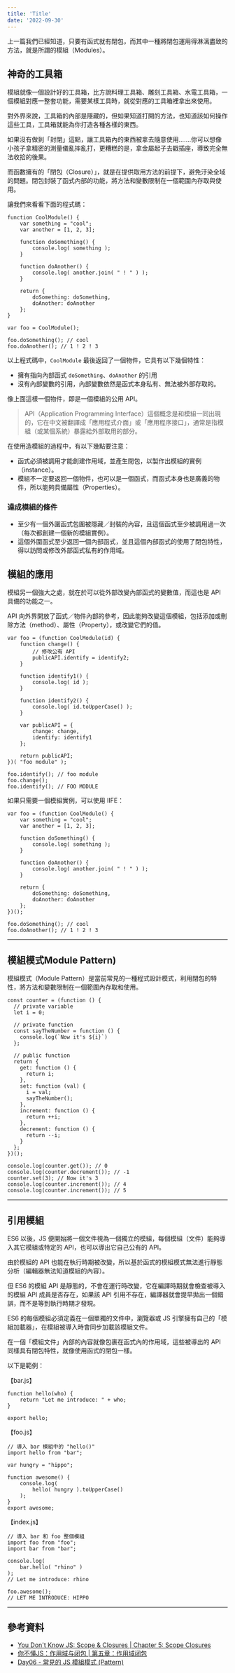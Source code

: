 ```yaml
---
title: 'Title'
date: '2022-09-30'
---
```


上一篇我們已經知道，只要有函式就有閉包，而其中一種將閉包運用得淋漓盡致的方法，就是所謂的模組（Modules）。

## 神奇的工具箱
模組就像一個設計好的工具箱，比方說料理工具箱、雕刻工具箱、水電工具箱，一個模組對應一整套功能，需要某樣工具時，就從對應的工具箱裡拿出來使用。

對外界來說，工具箱的內部是隱藏的，但如果知道打開的方法，也知道該如何操作這些工具，工具箱就能為你打造各種各樣的東西。

如果沒有做到「封閉」這點，讓工具箱內的東西被拿去隨意使用.......你可以想像小孩子拿精密的測量儀亂摔亂打，更糟糕的是，拿金屬起子去戳插座，導致完全無法收拾的後果。

而函數擁有的「閉包（Closure）」，就是在提供取用方法的前提下，避免汙染全域的問題。閉包封裝了函式內部的功能，將方法和變數限制在一個範圍內存取與使用。

讓我們來看看下面的程式碼：
```
function CoolModule() {
	var something = "cool";
	var another = [1, 2, 3];

	function doSomething() {
		console.log( something );
	}

	function doAnother() {
		console.log( another.join( " ! " ) );
	}

	return {
		doSomething: doSomething,
		doAnother: doAnother
	};
}

var foo = CoolModule();

foo.doSomething(); // cool
foo.doAnother(); // 1 ! 2 ! 3
```

以上程式碼中，`CoolModule` 最後返回了一個物件，它具有以下幾個特性：

- 擁有指向內部函式 `doSomething`、`doAnother` 的引用
- 沒有內部變數的引用，內部變數依然是函式本身私有、無法被外部存取的。

像上面這樣一個物件，即是一個模組的公用 API。

> API（Application Programming Interface）這個概念是和模組一同出現的，它在中文被翻譯成「應用程式介面」或「應用程序接口」，通常是指模組（或某個系統）暴露給外部取用的部分。

在使用造模組的過程中，有以下幾點要注意：
- 函式必須被調用才能創建作用域，並產生閉包，以製作出模組的實例（instance）。
- 模組不一定要返回一個物件，也可以是一個函式，而函式本身也是廣義的物件，所以能夠具備屬性（Properties）。

### 達成模組的條件
- 至少有一個外圍函式包圍被隱藏／封裝的內容，且這個函式至少被調用過一次（每次都創建一個新的模組實例）。
- 這個外圍函式至少返回一個內部函式，並且這個內部函式的使用了閉包特性，得以訪問或修改外部函式私有的作用域。

## 模組的應用

模組另一個強大之處，就在於可以從外部改變內部函式的變數值，而這也是 API 具備的功能之一。

API 向外界開放了函式／物件內部的參考，因此能夠改變這個模組，包括添加或刪除方法（method）、屬性（Property），或改變它們的值。

```
var foo = (function CoolModule(id) {
	function change() {
		// 修改公有 API
		publicAPI.identify = identify2;
	}

	function identify1() {
		console.log( id );
	}

	function identify2() {
		console.log( id.toUpperCase() );
	}

	var publicAPI = {
		change: change,
		identify: identify1
	};

	return publicAPI;
})( "foo module" );

foo.identify(); // foo module
foo.change();
foo.identify(); // FOO MODULE
```

如果只需要一個模組實例，可以使用 IIFE：
```
var foo = (function CoolModule() {
	var something = "cool";
	var another = [1, 2, 3];

	function doSomething() {
		console.log( something );
	}

	function doAnother() {
		console.log( another.join( " ! " ) );
	}

	return {
		doSomething: doSomething,
		doAnother: doAnother
	};
})();

foo.doSomething(); // cool
foo.doAnother(); // 1 ! 2 ! 3
```

---

## 模組模式Module Pattern)

模組模式（Module Pattern）是當前常見的一種程式設計模式，利用閉包的特性，將方法和變數限制在一個範圍內存取和使用。

```
const counter = (function () {
  // private variable
  let i = 0;

  // private function
  const sayTheNumber = function () {
    console.log(`Now it's ${i}`)
  };

  // public function
  return {
    get: function () {
      return i;
    },
    set: function (val) {
      i = val;
      sayTheNumber();
    },
    increment: function () {
      return ++i;
    },
    decrement: function () {
      return --i;
    }
  };
})();

console.log(counter.get()); // 0
console.log(counter.decrement()); // -1
counter.set(3); // Now it's 3
console.log(counter.increment()); // 4
console.log(counter.increment()); // 5
```

---

## 引用模組

ES6 以後，JS 便開始將一個文件視為一個獨立的模組，每個模組（文件）能夠導入其它模組或特定的 API，也可以導出它自己公有的 API。

由於模組的 API 也能在執行時期被改變，所以基於函式的模組模式無法進行靜態分析（編輯器無法知道模組的內容）。

但 ES6 的模組 API 是靜態的，不會在運行時改變，它在編譯時期就會檢查被導入的模組 API 成員是否存在，如果該 API 引用不存在，編譯器就會提早拋出一個錯誤，而不是等到執行時期才發現。

ES6 的每個模組必須定義在一個單獨的文件中，瀏覽器或 JS 引擎擁有自己的「模組加載器」，在模組被導入時會同步加載該模組文件。

在一個「模組文件」內部的內容就像包裹在函式內的作用域，這些被導出的 API 同樣具有閉包特性，就像使用函式的閉包一樣。

以下是範例：

【bar.js】
```
function hello(who) {
	return "Let me introduce: " + who;
}

export hello;
```

【foo.js】
```
// 導入 bar 模組中的 "hello()"
import hello from "bar";

var hungry = "hippo";

function awesome() {
	console.log(
		hello( hungry ).toUpperCase()
	);
}
export awesome;
```
【index.js】
```
// 導入 bar 和 foo 整個模組
import foo from "foo";
import bar from "bar";

console.log(
	bar.hello( "rhino" )
);
// Let me introduce: rhino

foo.awesome();
// LET ME INTRODUCE: HIPPO
```

---

## 參考資料
- [You Don't Know JS: Scope & Closures | Chapter 5: Scope Closures](https://github.com/getify/You-Dont-Know-JS/blob/1st-ed/scope%20%26%20closures/ch5.md)
- [你不懂JS：作用域与闭包 | 第五章：作用域闭包](https://github.com/CuiFi/You-Dont-Know-JS-CN/blob/master/scope%20%26%20closures/ch5.md)
- [Day06 - 常見的 JS 模組模式 (Pattern)](https://ithelp.ithome.com.tw/articles/10215129)
